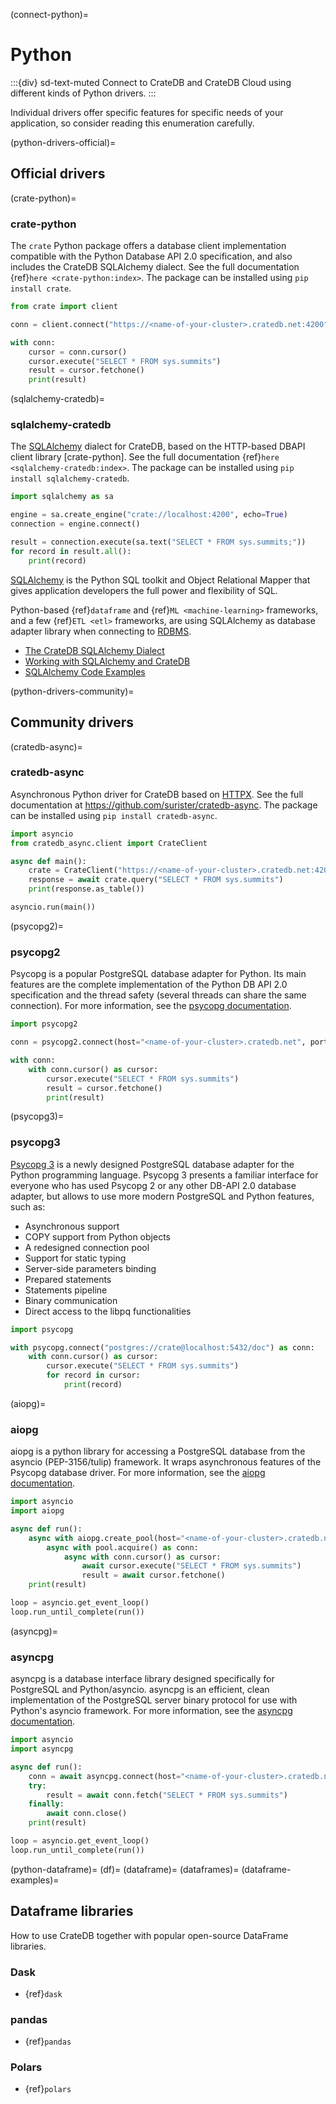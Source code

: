 (connect-python)=
# Python

:::{div} sd-text-muted
Connect to CrateDB and CrateDB Cloud using different kinds of Python drivers.
:::

Individual drivers offer specific features for specific
needs of your application, so consider reading this enumeration carefully.

(python-drivers-official)=
## Official drivers

(crate-python)=
### crate-python

The `crate` Python package offers a database client implementation compatible
with the Python Database API 2.0 specification, and also includes the CrateDB
SQLAlchemy dialect. See the full documentation {ref}`here <crate-python:index>`.
The package can be installed using `pip install crate`.

```python
from crate import client

conn = client.connect("https://<name-of-your-cluster>.cratedb.net:4200", username="admin", password="<PASSWORD>", verify_ssl_cert=True)

with conn:
    cursor = conn.cursor()
    cursor.execute("SELECT * FROM sys.summits")
    result = cursor.fetchone()
    print(result)
```

(sqlalchemy-cratedb)=
### sqlalchemy-cratedb

The [SQLAlchemy] dialect for CrateDB, based on the HTTP-based DBAPI client
library [crate-python].
See the full documentation {ref}`here <sqlalchemy-cratedb:index>`.
The package can be installed using `pip install sqlalchemy-cratedb`.

```python
import sqlalchemy as sa

engine = sa.create_engine("crate://localhost:4200", echo=True)
connection = engine.connect()

result = connection.execute(sa.text("SELECT * FROM sys.summits;"))
for record in result.all():
    print(record)
```

[SQLAlchemy] is the Python SQL toolkit and Object Relational Mapper that
gives application developers the full power and flexibility of SQL.

Python-based {ref}`dataframe`
and {ref}`ML <machine-learning>` frameworks, and a few {ref}`ETL <etl>`
frameworks, are using SQLAlchemy as database adapter library when connecting to
[RDBMS].

- [The CrateDB SQLAlchemy Dialect]
- [Working with SQLAlchemy and CrateDB]
- [SQLAlchemy Code Examples]


(python-drivers-community)=
## Community drivers

(cratedb-async)=

### cratedb-async

Asynchronous Python driver for CrateDB based on [HTTPX].
See the full documentation at <https://github.com/surister/cratedb-async>.
The package can be installed using `pip install cratedb-async`.

```python
import asyncio
from cratedb_async.client import CrateClient

async def main():
    crate = CrateClient("https://<name-of-your-cluster>.cratedb.net:4200")
    response = await crate.query("SELECT * FROM sys.summits")
    print(response.as_table())

asyncio.run(main())
```

(psycopg2)=

### psycopg2

Psycopg is a popular PostgreSQL database adapter for Python. Its main features
are the complete implementation of the Python DB API 2.0 specification and the
thread safety (several threads can share the same connection).
For more information, see the [psycopg documentation].

```python
import psycopg2

conn = psycopg2.connect(host="<name-of-your-cluster>.cratedb.net", port=5432, user="admin", password="<PASSWORD>", sslmode="require")

with conn:
    with conn.cursor() as cursor:
        cursor.execute("SELECT * FROM sys.summits")
        result = cursor.fetchone()
        print(result)
```

(psycopg3)=

### psycopg3

[Psycopg 3] is a newly designed PostgreSQL database adapter for the Python
programming language. Psycopg 3 presents a familiar interface for everyone who
has used Psycopg 2 or any other DB-API 2.0 database adapter, but allows to use
more modern PostgreSQL and Python features, such as:

- Asynchronous support
- COPY support from Python objects
- A redesigned connection pool
- Support for static typing
- Server-side parameters binding
- Prepared statements
- Statements pipeline
- Binary communication
- Direct access to the libpq functionalities

```python
import psycopg

with psycopg.connect("postgres://crate@localhost:5432/doc") as conn:
    with conn.cursor() as cursor:
        cursor.execute("SELECT * FROM sys.summits")
        for record in cursor:
            print(record)
```

(aiopg)=

### aiopg

aiopg is a python library for accessing a PostgreSQL database from the asyncio
(PEP-3156/tulip) framework. It wraps asynchronous features of the Psycopg
database driver.
For more information, see the [aiopg documentation].

```python
import asyncio
import aiopg

async def run():
    async with aiopg.create_pool(host="<name-of-your-cluster>.cratedb.net", port=5432, user="admin", password="<PASSWORD>", sslmode="require") as pool:
        async with pool.acquire() as conn:
            async with conn.cursor() as cursor:
                await cursor.execute("SELECT * FROM sys.summits")
                result = await cursor.fetchone()
    print(result)

loop = asyncio.get_event_loop()
loop.run_until_complete(run())
```

(asyncpg)=

### asyncpg

asyncpg is a database interface library designed specifically for PostgreSQL
and Python/asyncio. asyncpg is an efficient, clean implementation of the
PostgreSQL server binary protocol for use with Python's asyncio framework.
For more information, see the [asyncpg documentation].

```python
import asyncio
import asyncpg

async def run():
    conn = await asyncpg.connect(host="<name-of-your-cluster>.cratedb.net", port=5432, user="admin", password="<PASSWORD>", ssl=True)
    try:
        result = await conn.fetch("SELECT * FROM sys.summits")
    finally:
        await conn.close()
    print(result)

loop = asyncio.get_event_loop()
loop.run_until_complete(run())
```


(python-dataframe)=
(df)=
(dataframe)=
(dataframes)=
(dataframe-examples)=
## Dataframe libraries

How to use CrateDB together with popular open-source DataFrame libraries.

### Dask
- {ref}`dask`

### pandas
- {ref}`pandas`

### Polars
- {ref}`polars`



[aiopg documentation]: https://aiopg.readthedocs.io/
[asyncpg documentation]: https://magicstack.github.io/asyncpg/current/
[httpx]: https://www.python-httpx.org/
[psycopg 3]: https://www.psycopg.org/psycopg3/docs/
[psycopg documentation]: https://www.psycopg.org/docs/

[RDBMS]: https://en.wikipedia.org/wiki/RDBMS
[SQLAlchemy]: https://www.sqlalchemy.org/
[SQLAlchemy Code Examples]: https://github.com/crate/cratedb-examples/tree/main/by-language/python-sqlalchemy
[The CrateDB SQLAlchemy Dialect]: inv:sqlalchemy-cratedb:*:label#index
[Working with SQLAlchemy and CrateDB]: inv:sqlalchemy-cratedb:*:label#by-example
